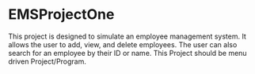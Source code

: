 # EMSProjectOne
This project is designed to simulate an employee management system. It allows the user to add, view, and delete employees. The user can also search for an employee by their ID or name. This Project should be menu driven Project/Program.
